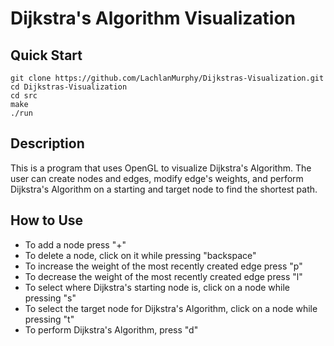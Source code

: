 # Dijkstra's Algorithm Visualization

## Quick Start

```
git clone https://github.com/LachlanMurphy/Dijkstras-Visualization.git
cd Dijkstras-Visualization
cd src
make
./run
```

## Description

This is a program that uses OpenGL to visualize Dijkstra's Algorithm. The user can
create nodes and edges, modify edge's weights, and perform Dijkstra's Algorithm
on a starting and target node to find the shortest path. 

## How to Use

- To add a node press "+"
- To delete a node, click on it while pressing "backspace"
- To increase the weight of the most recently created edge press "p"
- To decrease the weight of the most recently created edge press "l"
- To select where Dijkstra's starting node is, click on a node while pressing "s"
- To select the target node for Dijkstra's Algorithm, click on a node while pressing "t"
- To perform Dijkstra's Algorithm, press "d"


